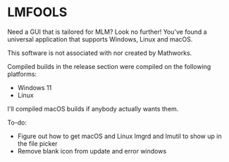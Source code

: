 # LMFOOLS
Need a GUI that is tailored for MLM? Look no further! You've found a universal application that supports Windows, Linux and macOS.

This software is not associated with nor created by Mathworks.

Compiled builds in the release section were compiled on the following platforms:
- Windows 11
- Linux

I'll compiled macOS builds if anybody actually wants them.

To-do:
- Figure out how to get macOS and Linux lmgrd and lmutil to show up in the file picker
- Remove blank icon from update and error windows